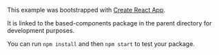 This example was bootstrapped with [Create React App](https://github.com/facebook/create-react-app).

It is linked to the based-components package in the parent directory for development purposes.

You can run `npm install` and then `npm start` to test your package.
